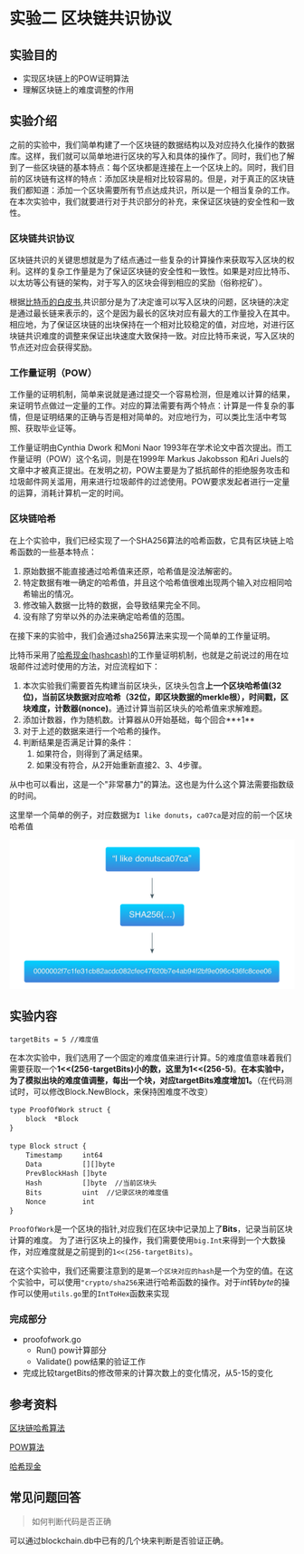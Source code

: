 # 实验二 区块链共识协议

## 实验目的

- 实现区块链上的POW证明算法
- 理解区块链上的难度调整的作用

## 实验介绍

之前的实验中，我们简单构建了一个区块链的数据结构以及对应持久化操作的数据库。这样，我们就可以简单地进行区块的写入和具体的操作了。同时，我们也了解到了一些区块链的基本特点：每个区块都是连接在上一个区块上的。同时，我们目前的区块链有这样的特点：添加区块是相对比较容易的。但是，对于真正的区块链我们都知道：添加一个区块需要所有节点达成共识，所以是一个相当复杂的工作。在本次实验中，我们就要进行对于共识部分的补充，来保证区块链的安全性和一致性。

### 区块链共识协议

区块链共识的关键思想就是为了结点通过一些复杂的计算操作来获取写入区块的权利。这样的复杂工作量是为了保证区块链的安全性和一致性。如果是对应比特币、以太坊等公有链的架构，对于写入的区块会得到相应的奖励（俗称挖矿）。

根据[比特币的白皮书](https://bitcoin.org/bitcoin.pdf),共识部分是为了决定谁可以写入区块的问题，区块链的决定是通过最长链来表示的，这个是因为最长的区块对应有最大的工作量投入在其中。相应地，为了保证区块链的出块保持在一个相对比较稳定的值，对应地，对进行区块链共识难度的调整来保证出块速度大致保持一致。对应比特币来说，写入区块的节点还对应会获得奖励。

### 工作量证明（POW）

工作量的证明机制，简单来说就是通过提交一个容易检测，但是难以计算的结果，来证明节点做过一定量的工作。对应的算法需要有两个特点：计算是一件复杂的事情，但是证明结果的正确与否是相对简单的。对应地行为，可以类比生活中考驾照、获取毕业证等。

工作量证明由Cynthia Dwork 和Moni Naor 1993年在学术论文中首次提出。而工作量证明（POW）这个名词，则是在1999年 Markus Jakobsson 和Ari Juels的文章中才被真正提出。在发明之初，POW主要是为了抵抗邮件的拒绝服务攻击和垃圾邮件网关滥用，用来进行垃圾邮件的过滤使用。POW要求发起者进行一定量的运算，消耗计算机一定的时间。

### 区块链哈希

在上个实验中，我们已经实现了一个SHA256算法的哈希函数，它具有区块链上哈希函数的一些基本特点：
1. 原始数据不能直接通过哈希值来还原，哈希值是没法解密的。
2. 特定数据有唯一确定的哈希值，并且这个哈希值很难出现两个输入对应相同哈希输出的情况。
3. 修改输入数据一比特的数据，会导致结果完全不同。
4. 没有除了穷举以外的办法来确定哈希值的范围。

在接下来的实验中，我们会通过sha256算法来实现一个简单的工作量证明。

比特币采用了[哈希现金(hashcash)](https://en.wikipedia.org/wiki/Hashcash)的工作量证明机制，也就是之前说过的用在垃圾邮件过滤时使用的方法，对应流程如下：

1. 本次实验我们需要首先构建当前区块头，区块头包含**上⼀个区块哈希值(32位)，当前区块数据对应哈希（32位，即区块数据的merkle根），时间戳，区块难度，计数器(nonce)**。通过计算当前区块头的哈希值来求解难题。
2. 添加计数器，作为随机数。计算器从0开始基础，每个回合**+1**
3. 对于上述的数据来进行一个哈希的操作。
4. 判断结果是否满足计算的条件：
   1. 如果符合，则得到了满足结果。
   2. 如果没有符合，从2开始重新直接2、3、4步骤。

从中也可以看出，这是一个"非常暴力"的算法。这也是为什么这个算法需要指数级的时间。

这里举一个简单的例子，对应数据为`I like donuts`，`ca07ca`是对应的前一个区块哈希值

![](./fig/hashcash-example.png)

## 实验内容

```
targetBits = 5 //难度值
```

在本次实验中，我们选用了一个固定的难度值来进行计算。5的难度值意味着我们需要获取一个**1<<(256-targetBits)**小的数，这里为**1<<(256-5)**。**在本实验中，为了模拟出块的难度值调整，每出一个块，对应targetBits难度增加1。**（在代码测试时，可以修改Block.NewBlock，来保持困难度不改变）

```
type ProofOfWork struct {
	block  *Block
}

type Block struct {
	Timestamp     int64
	Data          [][]byte
	PrevBlockHash []byte
	Hash          []byte  //当前区块头
	Bits          uint  //记录区块的难度值
	Nonce         int
}
```

`ProofOfWork`是一个区块的指针,对应我们在区块中记录加上了**Bits**，记录当前区块计算的难度。 为了进行区块上的操作，我们需要使用`big.Int`来得到一个大数操作，对应难度就是之前提到的`1<<(256-targetBits)`。

在这个实验中，我们还需要注意到的是`第一个区块对应的hash`是一个为空的值。在这个实验中，可以使用`"crypto/sha256`来进行哈希函数的操作。对于*int*转*byte*的操作可以使用`utils.go`里的`IntToHex`函数来实现

### 完成部分

- proofofwork.go
  - Run()  pow计算部分
  - Validate()  pow结果的验证工作
- 完成比较targetBits的修改带来的计算次数上的变化情况，从5-15的变化

## 参考资料

[区块链哈希算法](https://en.bitcoin.it/wiki/Block_hashing_algorithm)

[POW算法](https://en.bitcoin.it/wiki/Proof_of_work)

[哈希现金](https://en.bitcoin.it/wiki/Hashcash)

##  常见问题回答

> 如何判断代码是否正确

可以通过blockchain.db中已有的几个块来判断是否验证正确。

